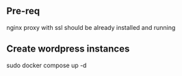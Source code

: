 ## Pre-req
nginx proxy with ssl should be already installed and running

## Create wordpress instances
sudo docker compose up -d
